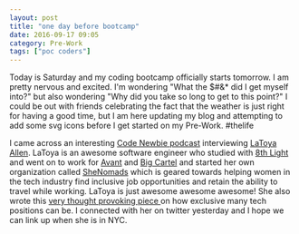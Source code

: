 ```yaml
---
layout: post
title: "one day before bootcamp"
date: 2016-09-17 09:05
category: Pre-Work
tags: ["poc coders"]
---
```

Today is Saturday and my coding bootcamp officially starts tomorrow. I am pretty nervous and excited. I'm wondering "What the $#&* did I get myself into?" but also wondering "Why did you take so long to get to this point?" I could be out with friends celebrating the fact that the weather is just right for having a good time, but I am here updating my blog and attempting to add some svg icons before I get started on my Pre-Work. #thelife

I came across an interesting <a href="http://www.codenewbie.org/podcast/newbie-story-latoya-allen">Code Newbie podcast</a> interviewing <a href="https://www.linkedin.com/in/latoyaellisallen">LaToya Allen</a>. LaToya is an awesome software engineer who studied with <a href="https://8thlight.com/">8th Light</a> and went on to work for <a href="https://www.avant.com/">Avant</a> and <a href="https://www.bigcartel.com/">Big Cartel</a> and started her own organization called <a href="http://www.shenomads.com/">SheNomads</a> which is geared towards helping women in the tech industry find inclusive job opportunities and retain the ability to travel while working. LaToya is just awesome awesome awesome! She also wrote this <a href="https://medium.com/shenomads/why-i-wont-make-it-past-your-careers-page-e7408a67f813#.brhpyp4zl"> very thought provoking piece </a> on how exclusive many tech positions can be. I connected with her on twitter yesterday and I hope we can link up when she is in NYC.